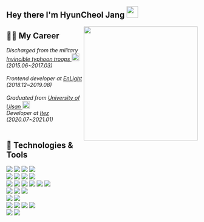 <h2> Hey there I'm HyunCheol Jang <img src="https://raw.githubusercontent.com/MartinHeinz/MartinHeinz/master/wave.gif" width="30px"></h2>
<img align='right' src="https://media1.giphy.com/media/LmNwrBhejkK9EFP504/200.gif" width="300">

## 👨‍💻 My Career
<p><em>
Discharged from the military <a href="https://namu.wiki/w/%EC%A0%9C28%EB%B3%B4%EB%B3%91%EC%82%AC%EB%8B%A8">Invincible typhoon troops </a>
  <img src="https://w.namu.la/s/c2ec55bc79635b39d81ac82c55fac8f3a91840fbb04915cdf33a95b8eeb7087e01919587a3bd501ac1f99fa21e0738a9a03fa2fdd90c8f4ae30185cd5d996f36412d1a77bb09e7c0a54a5b0a3991c5ec1570de6667f0bb28041ddf2bf543666b" width="20">(2015.06~2017.03)</br></br>
Frontend developer at <a href="">EnLight </a>(2018.12~2019.08)</br></br>
Graduated from <a href="https://ulms.ulsan.ac.kr/">University of Ulsan </a><img src="https://upload.wikimedia.org/wikipedia/en/6/6c/University_of_Ulsan_Seal.jpg" width="20"></br>
Developer at <a href="">Itez</a> (2020.07~2021.01)</br></br>
</em></p>

## 🔧 Technologies & Tools
![](https://img.shields.io/badge/JavaScript-informational?style=flat&logo=javascript&logoColor=white&color=F7DF1E)
![](https://img.shields.io/badge/TypeScript-informational?style=flat&logo=typeScript&logoColor=white&color=007ACC)
![](https://img.shields.io/badge/Python-informational?style=flat&logo=python&logoColor=white&color=3776AB)
![](https://img.shields.io/badge/Java-informational?style=flat&logo=java&logoColor=white&color=007396)
</br>
![](https://img.shields.io/badge/Ubuntu-informational?style=flat&logo=ubuntu&logoColor=white&color=E95420)
![](https://img.shields.io/badge/VisualStudioCode-informational?style=flat&logo=visual-studio-code&logoColor=white&color=007ACC)
![](https://img.shields.io/badge/Pycharm-informational?style=flat&logo=pycharm&logoColor=white&color=000000)
![](https://img.shields.io/badge/Git-informational?style=flat&logo=git&logoColor=white&color=F05032)
</br>
![](https://img.shields.io/badge/React-informational?style=flat&logo=react&logoColor=white&color=61DAFB)
![](https://img.shields.io/badge/Redux-informational?style=flat&logo=redux&logoColor=white&color=764ABC)
![](https://img.shields.io/badge/ReactRouter-informational?style=flat&logo=react-router&logoColor=white&color=CA4245)
![](https://img.shields.io/badge/Nextjs-informational?style=flat&logo=next.js&logoColor=white&color=000000)
![](https://img.shields.io/badge/GraphQL-informational?style=flat&logo=graphql&logoColor=white&color=E10098)
![](https://img.shields.io/badge/Apollo-informational?style=flat&logo=apollo-graphql&logoColor=white&color=311C87)
</br>
![](https://img.shields.io/badge/StyledComponents-informational?style=flat&logo=styled-components&logoColor=white&color=DB7093)
![](https://img.shields.io/badge/Sass-informational?style=flat&logo=sass&logoColor=white&color=CC6699)
![](https://img.shields.io/badge/Tailwind-informational?style=flat&logo=tailwind-css&logoColor=white&color=38B2AC)
</br>
![](https://img.shields.io/badge/AndroidStudio-informational?style=flat&logo=android-studio&logoColor=white&color=3DDC84)
![](https://img.shields.io/badge/Firebase-informational?style=flat&logo=firebase&logoColor=white&color=FFCA28)
</br>
![](https://img.shields.io/badge/Keras-informational?style=flat&logo=keras&logoColor=white&color=D00000)
![](https://img.shields.io/badge/Gensim-informational?style=flat&logo=gensim&logoColor=white&color=00BCF6)
![](https://img.shields.io/badge/BeautifulSoup-informational?style=flat&logo=beautifulsoup&logoColor=white&color=2bbc8a)
![](https://img.shields.io/badge/Flask-informational?style=flat&logo=flask&logoColor=white&color=2bbc8a)
</br>
![](https://img.shields.io/badge/Oracle-informational?style=flat&logo=oracle&logoColor=white&color=F80000)
![](https://img.shields.io/badge/MySql-informational?style=flat&logo=mysql&logoColor=white&color=4479A1)


